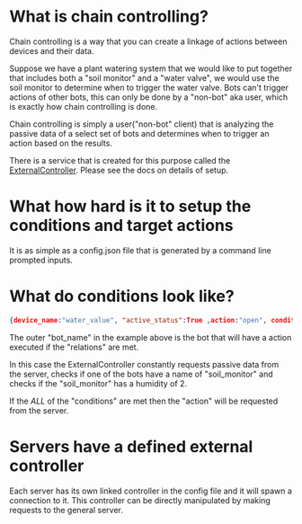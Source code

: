 # What is chain controlling?

Chain controlling is a way that you can create a linkage of actions between devices and their data.

Suppose we have a plant watering system that we would like to put together that includes both a "soil monitor" and a "water valve", 
we would use the soil monitor to determine when to trigger the water valve. Bots can't trigger actions of other bots, this can only be done
by a "non-bot" aka user, which is exactly how chain controlling is done. 

Chain controlling is simply a user("non-bot" client) that is 
analyzing the passive data of a select set of bots and determines when to trigger an action based on the results.

There is a service that is created for this purpose called the [ExternalController](https://github.com/House-of-IoT/ExternalController).
Please see the docs on details of setup.

# What how hard is it to setup the conditions and target actions
It is as simple as a config.json file that is generated by a command line prompted inputs.

# What do conditions look like?

```json
{device_name:"water_value", "active_status":True ,action:"open", conditions:[{bot_name:"soil_monitor",humidity:2}] }

```

The outer "bot_name" in the example above is the bot that will have a action executed if the "relations" are met.

In this case the ExternalController constantly requests passive data from the server, checks if one of the bots have a name 
of "soil_monitor" and checks if the "soil_monitor" has a humidity of 2.


If the *ALL* of the "conditions" are met then the "action" will be requested from the server.

# Servers have a defined external controller
Each server has its own linked controller in the config file and it will spawn a connection to it. This controller can be directly manipulated by making requests to the general server.
